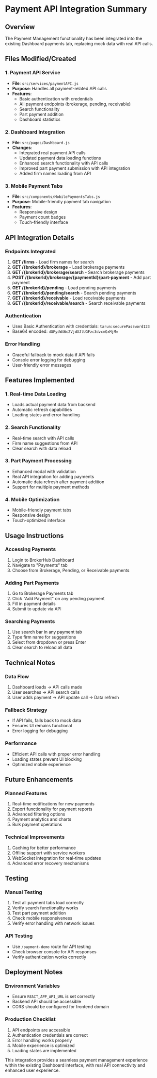 # Payment API Integration Summary

## Overview
The Payment Management functionality has been integrated into the existing Dashboard payments tab, replacing mock data with real API calls.

## Files Modified/Created

### 1. Payment API Service
- **File**: `src/services/paymentAPI.js`
- **Purpose**: Handles all payment-related API calls
- **Features**:
  - Basic authentication with credentials
  - All payment endpoints (brokerage, pending, receivable)
  - Search functionality
  - Part payment addition
  - Dashboard statistics

### 2. Dashboard Integration
- **File**: `src/pages/Dashboard.js`
- **Changes**:
  - Integrated real payment API calls
  - Updated payment data loading functions
  - Enhanced search functionality with API calls
  - Improved part payment submission with API integration
  - Added firm names loading from API

### 3. Mobile Payment Tabs
- **File**: `src/components/MobilePaymentsTabs.js`
- **Purpose**: Mobile-friendly payment tab navigation
- **Features**:
  - Responsive design
  - Payment count badges
  - Touch-friendly interface

## API Integration Details

### Endpoints Integrated
1. **GET /firms** - Load firm names for search
2. **GET /{brokerId}/brokerage** - Load brokerage payments
3. **GET /{brokerId}/brokerage/search** - Search brokerage payments
4. **POST /{brokerId}/brokerage/{paymentId}/part-payment** - Add part payment
5. **GET /{brokerId}/pending** - Load pending payments
6. **GET /{brokerId}/pending/search** - Search pending payments
7. **GET /{brokerId}/receivable** - Load receivable payments
8. **GET /{brokerId}/receivable/search** - Search receivable payments

### Authentication
- Uses Basic Authentication with credentials: `tarun:securePassword123`
- Base64 encoded: `dGFydW46c2VjdXJlUGFzc3dvcmQxMjM=`

### Error Handling
- Graceful fallback to mock data if API fails
- Console error logging for debugging
- User-friendly error messages

## Features Implemented

### 1. Real-time Data Loading
- Loads actual payment data from backend
- Automatic refresh capabilities
- Loading states and error handling

### 2. Search Functionality
- Real-time search with API calls
- Firm name suggestions from API
- Clear search with data reload

### 3. Part Payment Processing
- Enhanced modal with validation
- Real API integration for adding payments
- Automatic data refresh after payment addition
- Support for multiple payment methods

### 4. Mobile Optimization
- Mobile-friendly payment tabs
- Responsive design
- Touch-optimized interface

## Usage Instructions

### Accessing Payments
1. Login to BrokerHub Dashboard
2. Navigate to "Payments" tab
3. Choose from Brokerage, Pending, or Receivable payments

### Adding Part Payments
1. Go to Brokerage Payments tab
2. Click "Add Payment" on any pending payment
3. Fill in payment details
4. Submit to update via API

### Searching Payments
1. Use search bar in any payment tab
2. Type firm name for suggestions
3. Select from dropdown or press Enter
4. Clear search to reload all data

## Technical Notes

### Data Flow
1. Dashboard loads → API calls made
2. User searches → API search calls
3. User adds payment → API update call → Data refresh

### Fallback Strategy
- If API fails, falls back to mock data
- Ensures UI remains functional
- Error logging for debugging

### Performance
- Efficient API calls with proper error handling
- Loading states prevent UI blocking
- Optimized mobile experience

## Future Enhancements

### Planned Features
1. Real-time notifications for new payments
2. Export functionality for payment reports
3. Advanced filtering options
4. Payment analytics and charts
5. Bulk payment operations

### Technical Improvements
1. Caching for better performance
2. Offline support with service workers
3. WebSocket integration for real-time updates
4. Advanced error recovery mechanisms

## Testing

### Manual Testing
1. Test all payment tabs load correctly
2. Verify search functionality works
3. Test part payment addition
4. Check mobile responsiveness
5. Verify error handling with network issues

### API Testing
- Use `/payment-demo` route for API testing
- Check browser console for API responses
- Verify authentication works correctly

## Deployment Notes

### Environment Variables
- Ensure `REACT_APP_API_URL` is set correctly
- Backend API should be accessible
- CORS should be configured for frontend domain

### Production Checklist
1. API endpoints are accessible
2. Authentication credentials are correct
3. Error handling works properly
4. Mobile experience is optimized
5. Loading states are implemented

This integration provides a seamless payment management experience within the existing Dashboard interface, with real API connectivity and enhanced user experience.